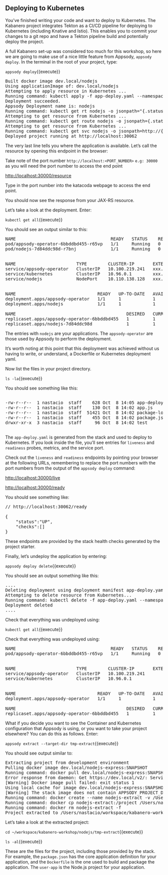 ## Deploying to Kubernetes

You’ve finished writing your code and want to deploy to Kubernetes. The Kabanero project integrates Tekton as a CI/CD pipeline for deploying to Kubernetes (including Knative and Istio). This enables you to commit your changes to a git repo and have a Tekton pipeline build and potentially deploy the project.

A full Kabanero set-up was considered too much for this workshop, so here we are going to make use of a nice little feature from Appsody, `appsody deploy`. In the terminal in the root of your project, type:

`appsody deploy`{{execute}}

<pre>
Built docker image dev.local/nodejs
Using applicationImage of: dev.local/nodejs
Attempting to apply resource in Kubernetes ...
Running command: kubectl apply -f app-deploy.yaml --namespace default
Deployment succeeded.
Appsody Deployment name is: nodejs
Running command: kubectl get rt nodejs -o jsonpath="{.status.url}" --namespace default
Attempting to get resource from Kubernetes ...
Running command: kubectl get route nodejs -o jsonpath={.status.ingress[0].host} --namespace default
Attempting to get resource from Kubernetes ...
Running command: kubectl get svc nodejs -o jsonpath=http://{.status.loadBalancer.ingress[0].hostname}:{.spec.ports[0].nodePort} --namespace default
Deployed project running at http://localhost:30062
</pre>

The very last line tells you where the application is available. Let’s call the resource by opening this endpoint in the browser:

Take note of the port number `http://localhost:<PORT_NUMBER>` `e.g: 30000` as you will need the port number to access the end point 

<a href="https://[[HOST_SUBDOMAIN]]-30000-[[KATACODA_HOST]].environments.katacoda.com/resource"> http://localhost:30000/resource</a>

Type in the port number into the katacoda webpage to access the end point.

You should now see the response from your JAX-RS resource.

Let’s take a look at the deployment. Enter:

`kubectl get all`{{execute}}

You should see an output similar to this:

<pre>
NAME                                    READY   STATUS    RESTARTS   AGE
pod/appsody-operator-6bbddbd455-r65vp   1/1     Running   0          6m57s
pod/nodejs-7d84ddc98d-r7bnj             1/1     Running   0          44s


NAME                       TYPE        CLUSTER-IP       EXTERNAL-IP   PORT(S)          AGE
service/appsody-operator   ClusterIP   10.100.219.241   xxx.xxx       8383/TCP         6m51s
service/kubernetes         ClusterIP   10.96.0.1        xxx.xxx       443/TCP          9m13s
service/nodejs             NodePort    10.110.138.128   xxx.xxx       3000:30062/TCP   44s


NAME                               READY   UP-TO-DATE   AVAILABLE   AGE
deployment.apps/appsody-operator   1/1     1            1           6m57s
deployment.apps/nodejs             1/1     1            1           44s

NAME                                          DESIRED   CURRENT   READY   AGE
replicaset.apps/appsody-operator-6bbddbd455   1         1         1       6m57s
replicaset.apps/nodejs-7d84ddc98d             1         1         1       44s
</pre>

The entries with `nodejs` are your applications. The `appsody-operator` are those used by Appsody to perform the deployment.

It’s worth noting at this point that this deployment was achieved without us having to write, or understand, a Dockerfile or Kubernetes deployment yaml.

Now list the files in your project directory. 

`ls -la`{{execute}}

You should see something like this:

<pre>

-rw-r--r--  1 nastacio  staff    628 Oct  8 14:05 app-deploy.yaml
-rw-r--r--  1 nastacio  staff    130 Oct  8 14:02 app.js
-rw-r--r--  1 nastacio  staff  51421 Oct  8 14:02 package-lock.json
-rw-r--r--  1 nastacio  staff    455 Oct  8 14:02 package.json
drwxr-xr-x  3 nastacio  staff     96 Oct  8 14:02 test

</pre>

The `app-deploy.yaml` is generated from the stack and used to deploy to Kubernetes. If you look inside the file, you’ll see entries for `liveness` and `readiness` probes, metrics, and the service port.

Check out the `liveness` and `readiness` endpoints by pointing your browser at the following URLs, remembering to replace the port numbers with the port numbers from the output of the `appsody deploy` command:

<a href="https://[[HOST_SUBDOMAIN]]-30000-[[KATACODA_HOST]].environments.katacoda.com/live"> http://localhost:30000/live</a>

<a href="https://[[HOST_SUBDOMAIN]]-30000-[[KATACODA_HOST]].environments.katacoda.com/ready"> http://localhost:30000/ready</a>

You should see something like:

<pre>
// http://localhost:30062/ready

{
    "status":"UP",
    "checks":[]
}
</pre>

These endpoints are provided by the stack health checks generated by the project starter.

Finally, let’s undeploy the application by entering:

`appsody deploy delete`{{execute}}

You should see an output something like this:

<pre>
....
Deleting deployment using deployment manifest app-deploy.yaml
Attempting to delete resource from Kubernetes...
Running command: kubectl delete -f app-deploy.yaml --namespace default
Deployment deleted
....
</pre>

Check that everything was undeployed using:

`kubectl get all`{{execute}}

Check that everything was undeployed using:

<pre>
NAME                                    READY   STATUS    RESTARTS   AGE
pod/appsody-operator-6bbddbd455-r65vp   1/1     Running   0          13m


NAME                       TYPE        CLUSTER-IP       EXTERNAL-IP   PORT(S)    AGE
service/appsody-operator   ClusterIP   10.100.219.241                 8383/TCP   13m
service/kubernetes         ClusterIP   10.96.0.1                      443/TCP    15m


NAME                               READY   UP-TO-DATE   AVAILABLE   AGE
deployment.apps/appsody-operator   1/1     1            1           13m

NAME                                          DESIRED   CURRENT   READY   AGE
replicaset.apps/appsody-operator-6bbddbd455   1         1         1       13m
</pre>

What if you decide you want to see the Container and Kubernetes configuration that Appsody is using, or you want to take your project elsewhere? You can do this as follows. Enter:

`appsody extract --target-dir tmp-extract`{{execute}}

You should see output similar to:

<pre>
Extracting project from development environment
Pulling docker image dev.local/nodejs-express:SNAPSHOT
Running command: docker pull dev.local/nodejs-express:SNAPSHOT
Error response from daemon: Get https://dev.local/v2/: Service Unavailable
[Warning] Docker image pull failed: exit status 1
Using local cache for image dev.local/nodejs-express:SNAPSHOT
[Warning] The stack image does not contain APPSODY_PROJECT_DIR. Using /project
Running command: docker create --name nodejs-extract -v /Users/nastacio/workspace/kabanero-workshop/nodejs/:/project/user-app dev.local/nodejs-express:SNAPSHOT
Running command: docker cp nodejs-extract:/project /Users/nastacio/.appsody/extract/nodejs
Running command: docker rm nodejs-extract -f
Project extracted to /Users/nastacio/workspace/kabanero-workshop/nodejs/tmp-extract
</pre>

Let’s take a look at the extracted project:

`cd ~/workspace/kabanero-workshop/nodejs/tmp-extract`{{execute}}

`ls -al`{{execute}}

These are the files for the project, including those provided by the stack. For example, the `package.json` has the core application definition for your application, and the `Dockerfile` is the one used to build and package the application. The `user-app` is the Node.js project for your application.

